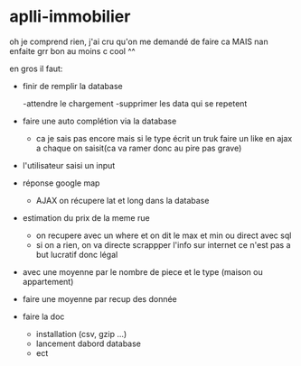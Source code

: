 # aplli-immobilier

oh je comprend rien, j'ai cru qu'on me demandé de faire ca MAIS nan enfaite grr bon au moins c cool ^^

en gros il faut:

  - finir de remplir la database
  
    -attendre le chargement
    -supprimer les data qui se repetent
    
  - faire une auto complétion via la database
    - ca je sais pas encore mais si le type écrit un truk faire un like en ajax a chaque on saisit(ca va ramer donc au pire pas grave)
    
  - l'utilisateur saisi un input
  - réponse google map
    - AJAX on récupere lat et long dans la database
    
  - estimation du prix de la meme rue
    - on recupere avec un where et on dit le max et min ou direct avec sql
    - si on a rien, on va directe scrappper l'info sur internet ce n'est pas a but lucratif donc légal
    
  - avec une moyenne par le nombre de piece et le type (maison ou appartement)
   - faire une moyenne par recup des donnée
   
  - faire la doc
    - installation (csv, gzip ...)
    - lancement dabord database
    - ect
